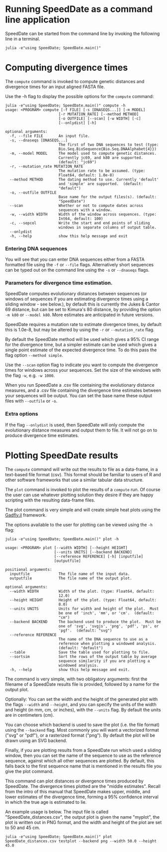 # Running SpeedDate as a command line application

SpeedDate can be started from the command line by invoking the following line
in a terminal.

```
julia -e"using SpeedDate; SpeedDate.main()"
```

# Computing divergence times

The `compute` command is invoked to compute genetic distances and divergence
times for an input aligned FASTA file.

Use the -h flag to display the possible options for the `compute` command:

```
julia -e"using SpeedDate; SpeedDate.main()" compute -h
usage: <PROGRAM> compute [-f FILE] [-s [DNASEQS...]] [-m MODEL]
                        [-r MUTATION_RATE] [--method METHOD]
                        [-o OUTFILE] [--scan] [-w WIDTH] [-c]
                        [--onlydist] [-h]

optional arguments:
  -f, --file FILE       An input file.
  -s, --dnaseqs [DNASEQS...]
                        The first of two DNA sequences to test (type:
                        Bio.Seq.BioSequence{Bio.Seq.DNAAlphabet{4}})
  -m, --model MODEL     The model used to compute genetic distances.
                        Currently jc69, and k80 are supported.
                        (default: "jc69")
  -r, --mutation_rate MUTATION_RATE
                        The mutation rate to be assumed. (type:
                        Float64, default: 1.0e-8)
  --method METHOD       The dating method to use. Currently 'default'
                        and 'simple' are supported.  (default:
                        "default")
  -o, --outfile OUTFILE
                        Base name for the output files(s). (default:
                        "SpeedDate")
  --scan                Whether or not to compute dates across
                        sequences with a window.
  -w, --width WIDTH     Width of the window across sequences. (type:
                        Int64, default: 100)
  -c, --sepcol          Write the start and end points of sliding
                        windows in separate columns of output table.
  --onlydist
  -h, --help            show this help message and exit
```

### Entering DNA sequences

You will see that you can enter DNA sequences either from a FASTA formatted
file using the `-f` or `--file` flags. Alternatively short sequences can be
typed out on the command line using the `-s` or `--dnaseqs` flags.

### Parameters for divergence time estimation.

SpeedDate computes evolutionary distances between sequences (or windows of
sequences if you are estimating divergence times using a sliding window - see below.),
by default this is currently the Jukes & Cantor 69 distance, but can be set to
Kimura's 80 distance, by providing the option `-m k80` or `--model k80`.
More estimates are anticipated in future versions.

SpeedDate requires a mutation rate to estimate divergence times, by default
this is 1.0e-8, but may be altered by using the `-r` or `--mutation_rate` flag.

By default the SpeedDate method will be used which gives a 95% CI range for the
divergence time, but a simpler estimate can be used
which gives a single point estimate of the expected divergence time. To do this
pass the flag option `--method simple`.

Use the `--scan` option flag to indicate you want to compute the divergence times
for windows across your sequences. Set the size of the windows with the flag `-w`,
e.g. `-w 1000`.

When you run SpeedDate a .csv file containing the evolutionary distance measures,
and a .csv file containing the divergence time estimates between your sequences
will be output. You can set the base name these output files with `--outfile` or
`-o`.


### Extra options

If the flag `--onlydist` is used, then SpeedDate will only compute the
evolutionary distance measures and output them to file. It will not go on to
produce divergence time estimates.   


# Plotting SpeedDate results

The `compute` command will write out the results to file as a data-frame, in a
text-based file format (csv). This format should be familiar to users of R and
other software frameworks that use a similar tabular data structure.

The `plot` command is invoked to plot the results of a `compute` run.
Of course the user can use whatever plotting solution they desire if they are
happy scripting with the resulting data-frame files.

The plot command is very simple and will create simple heat plots using the
[Gadfly.jl](http://gadflyjl.org/stable/) framework.

The options available to the user for plotting can be viewed using the `-h` flag:

```
julia -e"using SpeedDate; SpeedDate.main()" plot -h

usage: <PROGRAM> plot [--width WIDTH] [--height HEIGHT]
                      [--units UNITS] [--backend BACKEND]
                      [--reference REFERENCE] [-h] [inputfile]
                      [outputfile]

positional arguments:
  inputfile             The file name of the input data.
  outputfile            The file name of the output plot.

optional arguments:
  --width WIDTH         Width of the plot. (type: Float64, default:
                        12.0)
  --height HEIGHT       Height of the plot. (type: Float64, default:
                        8.0)
  --units UNITS         Units for width and height of the plot.  Must
                        be one of 'inch', 'mm', or 'cm'.  (default:
                        "cm")
  --backend BACKEND     The backend used to produce the plot.  Must be
                        one of 'svg', 'svgjs', 'png', 'pdf', 'ps', or
                        'pgf'.  (default: "svg")
  --reference REFERENCE
                        The name of the DNA sequence to use as a
                        reference when plotting a windowed analysis.
                        (default: "default")
  --table               Save the table used for plotting to file.
  --sortsim             Sort the rows of the output table by average
                        sequence similarity if you are plotting a
                        windowed analysis.
  -h, --help            show this help message and exit.
```

The command is very simple, with two obligatory arguments: first the filename
of a SpeedDate results file is provided, followed by a name for the output plot.

Optionally: You can set the width and the height of the generated plot with the
flags `--width` and `--height`, and you can specify the units of the width and
height (in mm, cm, or inches), with the `--units` flag. By default the units
are in centimeters (cm).

You can choose which backend is used to save the plot (i.e. the file format)
using the `--backend` flag. Most commonly you will want a vectorized format
("svg" or "pdf"), or a rasterized format ("png"). By default the plot will be
drawn using an SVG backend.

Finally, if you are plotting results from a SpeedDate run which used a sliding
window, then you can set the name of the sequence to use as the reference
sequence, against which all other sequences are plotted. By default, this falls
back to the first sequence name that is mentioned in the results file you give
the plot command.

This command can plot distances or divergence times produced by SpeedDate.
The divergence times plotted are the "middle estimates". Recall from the intro
of this manual that SpeedDate makes upper, middle, and lower estimates of the
divergence time, forming a 95% confidence interval in which the true age
is estimated to lie.

An example usage is below. The input file is called "SpeedDate_distances.csv",
the output plot is given the name "myplot", the plot is written out in PNG
format, and the width and height of the plot are set to 50 and 45 cm.

```
julia -e"using SpeedDate; SpeedDate.main()" plot SpeedDate_distances.csv testplot --backend png --width 50.0 --height 45.0
```

